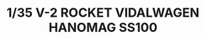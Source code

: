 ---
layout: product
title: "1/35 V-2 ROCKET VIDALWAGEN  HANOMAG SS100"
price: "7100" 
desc: "Maketa"
img_path: "/assets/img/TAKO2110.jpg"
brand: "N/A"
available: false
special_offer: false
new: false
soon: false
cat: "010000"
subcat: "010200"
subsubcat: "0N/A"
sifra: "TAKO2110"
popular: false
---
